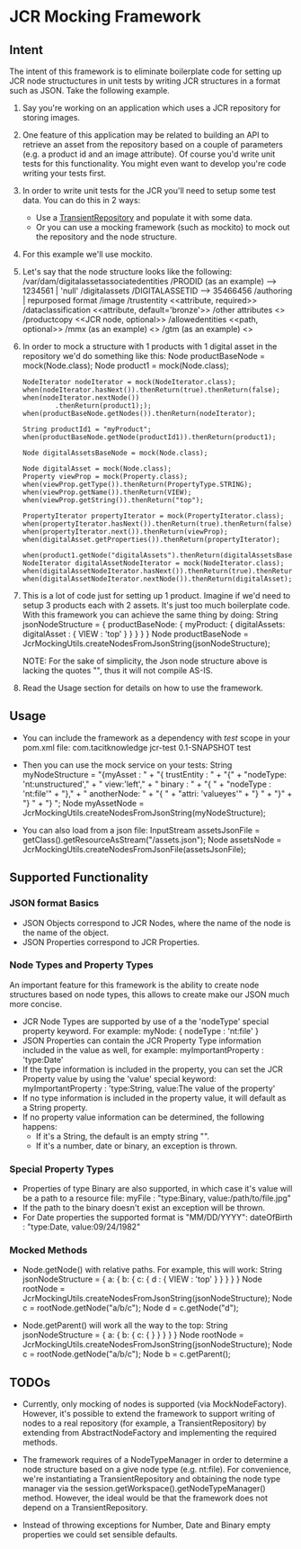 JCR Mocking Framework
=====================

Intent
------

The intent of this framework is to eliminate boilerplate code for setting up JCR node structuctures in unit tests by
writing JCR structures in a format such as JSON.  Take the following example.

1.  Say you're working on an application which uses a JCR repository for storing images.

2.  One feature of this application may be related to building an API to retrieve an asset from the repository based on
    a couple of parameters (e.g. a product id and an image attribute). Of course you'd write unit tests for this functionality.
    You might even want to develop you're code writing your tests first.

4.  In order to write unit tests for the JCR you'll need to setup some test data.  You can do this in 2 ways:
    - Use a [TransientRepository](http://jackrabbit.apache.org/api/2.2/org/apache/jackrabbit/core/TransientRepository.html)
      and populate it with some data.
    - Or you can use a mocking framework (such as mockito) to mock out the repository and the node structure.

5.  For this example we'll use mockito.

6.  Let's say that the node structure looks like the following:
        /var/dam/digitalassetassociatedentities
          /PRODID (as an example) --> 1234561 | 'null'
               /digitalassets
                    /DIGITALASSETID  --> 35466456
                         /authoring | repurposed format
                              /image
                                   /trustentity <<attribute, required>>
                                   /dataclassification <<attribute, default='bronze'>>
                                   /other attributes <<attribute>>
                                   /productcopy <<JCR node, optional>>
                                   /allowedentities <<path, optional>>
                                       /mmx (as an example) <<JCR node>>
                                       /gtm (as an example) <<JCR node>>

7.  In order to mock a structure with 1 products with 1 digital asset in the repository we'd do something like this:
        Node productBaseNode = mock(Node.class);
        Node product1 = mock(Node.class);

        NodeIterator nodeIterator = mock(NodeIterator.class);
        when(nodeIterator.hasNext()).thenReturn(true).thenReturn(false);
        when(nodeIterator.nextNode())
                .thenReturn(product1););
        when(productBaseNode.getNodes()).thenReturn(nodeIterator);

        String productId1 = "myProduct";
        when(productBaseNode.getNode(productId1)).thenReturn(product1);

        Node digitalAssetsBaseNode = mock(Node.class);

        Node digitalAsset = mock(Node.class);
        Property viewProp = mock(Property.class);
        when(viewProp.getType()).thenReturn(PropertyType.STRING);
        when(viewProp.getName()).thenReturn(VIEW);
        when(viewProp.getString()).thenReturn("top");

        PropertyIterator propertyIterator = mock(PropertyIterator.class);
        when(propertyIterator.hasNext()).thenReturn(true).thenReturn(false);
        when(propertyIterator.next()).thenReturn(viewProp);
        when(digitalAsset.getProperties()).thenReturn(propertyIterator);

        when(product1.getNode("digitalAssets").thenReturn(digitalAssetsBaseNode);
        NodeIterator digitalAssetNodeIterator = mock(NodeIterator.class);
        when(digitalAssetNodeIterator.hasNext()).thenReturn(true).thenReturn(false);
        when(digitalAssetNodeIterator.nextNode()).thenReturn(digitalAsset);

8.  This is a lot of code just for setting up 1 product.  Imagine if we'd need to setup 3 products each with 2 assets.
    It's just too much boilerplate code.  With this framework you can achieve the same thing by doing:
        String jsonNodeStructure = {
            productBaseNode: {
              myProduct: {
                 digitalAssets:
                    digitalAsset : {
                        VIEW : 'top'
                    }
                 }
              }
            }
        }
        Node productBaseNode = JcrMockingUtils.createNodesFromJsonString(jsonNodeStructure);

    NOTE: For the sake of simplicity, the Json node structure above is lacking the quotes "", thus it will not compile AS-IS.

9.  Read the Usage section for details on how to use the framework.


Usage
------

*  You can include the framework as a dependency with _test_ scope in your pom.xml file:
        <dependency>
            <groupId>com.tacitknowledge</groupId>
            <artifactId>jcr-test</artifactId>
            <version>0.1-SNAPSHOT</version>
            <scope>test</scope>
        </dependency>


*  Then you can use the mock service on your tests:
        String myNodeStructure = "{myAsset : " +
                                        "{ trustEntity : " +
                                            "{" +
                                                "nodeType: 'nt:unstructured'," +
                                                " view:'left'," +
                                                " binary : " +
                                                   "{ " +
                                                      "nodeType : 'nt:file'" +
                                                   "}," +
                                                " anotherNode: " +
                                                   "{ " +
                                                      "attri: 'valueyes'" +
                                                    "} " +
                                            "}" +
                                         "} " +
                                    "} ";
        Node myAssetNode = JcrMockingUtils.createNodesFromJsonString(myNodeStructure);

*  You can also load from a json file:
        InputStream assetsJsonFile = getClass().getResourceAsStream("/assets.json");
        Node assetsNode = JcrMockingUtils.createNodesFromJsonFile(assetsJsonFile);


Supported Functionality
-----------------------

### JSON format Basics

*  JSON Objects correspond to JCR Nodes, where the name of the node is the name of the object.
*  JSON Properties correspond to JCR Properties.

### Node Types and Property Types

An important feature for this framework is the ability to create node structures based on node types, this allows to create
make our JSON much more concise.

*  JCR Node Types are supported by use of a the 'nodeType' special property keyword.  For example:
        myNode: {
            nodeType : 'nt:file'
        }
*  JSON Properties can contain the JCR Property Type information included in the value as well, for example:
        myImportantProperty : 'type:Date'
*  If the type information is included in the property, you can set the JCR Property value by using the 'value' special
   keyword:
        myImportantProperty : 'type:String, value:The value of the property'
*  If no type information is included in the property value, it will default as a String property.
*  If no property value information can be determined, the following happens:
    *  If it's a String, the default is an empty string "".
    *  If it's a number, date or binary, an exception is thrown.

### Special Property Types

*  Properties of type Binary are also supported, in which case it's value will be a path to a resource file:
        myFile : "type:Binary, value:/path/to/file.jpg"
*  If the path to the binary doesn't exist an exception will be thrown.
*  For Date properties the supported format is "MM/DD/YYYY":
        dateOfBirth : "type:Date, value:09/24/1982"

### Mocked Methods

*  Node.getNode() with relative paths.  For example, this will work:
        String jsonNodeStructure = {
            a: {
              b: {
                 c: {
                    d : {
                        VIEW : 'top'
                    }
                 }
              }
            }
        }
        Node rootNode = JcrMockingUtils.createNodesFromJsonString(jsonNodeStructure);
        Node c = rootNode.getNode("a/b/c");
        Node d = c.getNode("d");

*  Node.getParent() will work all the way to the top:
        String jsonNodeStructure = {
            a: {
              b: {
                 c: {
                    }
                 }
              }
            }
        }
        Node rootNode = JcrMockingUtils.createNodesFromJsonString(jsonNodeStructure);
        Node c = rootNode.getNode("a/b/c");
        Node b = c.getParent();


TODOs
-----

*  Currently, only mocking of nodes is supported (via MockNodeFactory).  However, it's possible to extend the framework
   to support writing of nodes to a real repository (for example, a TransientRepository) by extending from
   AbstractNodeFactory and implementing the required methods.

*  The framework requires of a NodeTypeManager in order to determine a node structure based on a give node type
   (e.g. nt:file).  For convenience, we're instantiating a TransientRepository and obtaining the node type manager via the
   session.getWorkspace().getNodeTypeManager() method.  However, the ideal would be that the framework does not depend
   on a TransientRepository.

*  Instead of throwing exceptions for Number, Date and Binary empty properties we could set sensible defaults.
